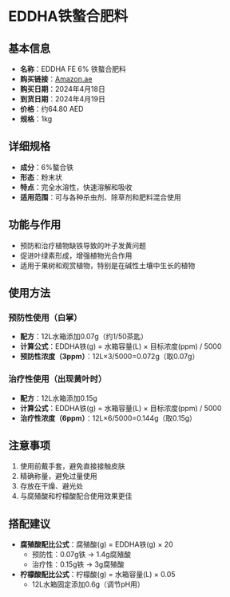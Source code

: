 # EDDHA铁螯合肥料

## 基本信息
- **名称**：EDDHA FE 6% 铁螯合肥料
- **购买链接**：[Amazon.ae](https://www.amazon.ae/dp/B0C7P45V47)
- **购买日期**：2024年4月18日
- **到货日期**：2024年4月19日
- **价格**：约64.80 AED
- **规格**：1kg

## 详细规格
- **成分**：6%螯合铁
- **形态**：粉末状
- **特点**：完全水溶性，快速溶解和吸收
- **适用范围**：可与各种杀虫剂、除草剂和肥料混合使用

## 功能与作用
- 预防和治疗植物缺铁导致的叶子发黄问题
- 促进叶绿素形成，增强植物光合作用
- 适用于果树和观赏植物，特别是在碱性土壤中生长的植物

## 使用方法

### 预防性使用（白掌）
- **配方**：12L水箱添加0.07g（约1/50茶匙）
- **计算公式**：EDDHA铁(g) = 水箱容量(L) × 目标浓度(ppm) / 5000
- **预防性浓度（3ppm）**：12L×3/5000=0.072g（取0.07g）

### 治疗性使用（出现黄叶时）
- **配方**：12L水箱添加0.15g
- **计算公式**：EDDHA铁(g) = 水箱容量(L) × 目标浓度(ppm) / 5000
- **治疗性浓度（6ppm）**：12L×6/5000=0.144g（取0.15g）

## 注意事项
1. 使用前戴手套，避免直接接触皮肤
2. 精确称量，避免过量使用
3. 存放在干燥、避光处
4. 与腐殖酸和柠檬酸配合使用效果更佳

## 搭配建议
- **腐殖酸配比公式**：腐殖酸(g) = EDDHA铁(g) × 20
  - 预防性：0.07g铁 → 1.4g腐殖酸
  - 治疗性：0.15g铁 → 3g腐殖酸
- **柠檬酸配比公式**：柠檬酸(g) = 水箱容量(L) × 0.05
  - 12L水箱固定添加0.6g（调节pH用）
